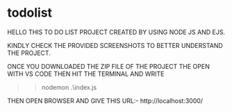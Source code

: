 # todolist

HELLO THIS TO DO LIST PROJECT CREATED BY USING NODE JS AND EJS.

KINDLY CHECK THE PROVIDED SCREENSHOTS TO BETTER UNDERSTAND THE PROJECT.

ONCE YOU DOWNLOADED THE ZIP FILE OF THE PROJECT THE OPEN WITH VS CODE THEN HIT THE TERMINAL AND WRITE
>> nodemon .\index.js

THEN OPEN BROWSER AND GIVE THIS URL:-  http://localhost:3000/
